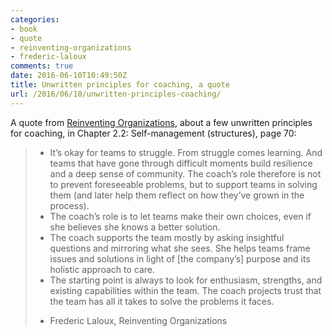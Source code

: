 ```yaml
---
categories:
- book
- quote
- reinventing-organizations
- frederic-laloux
comments: true
date: 2016-06-10T10:49:50Z
title: Unwritten principles for coaching, a quote
url: /2016/06/10/unwritten-principles-coaching/
---
```


A quote from [Reinventing Organizations][reinventing-organizations],
about a few unwritten principles for coaching, in Chapter 2.2: 
Self-management (structures), page 70:

>  * It’s okay for teams to struggle. From struggle comes learning. And
> teams that have gone through difficult moments build resilience
> and a deep sense of community. The coach’s role therefore is not
> to prevent foreseeable problems, but to support teams in solving
> them (and later help them reflect on how they’ve grown in the
> process).
>  * The coach’s role is to let teams make their own choices, even if she
> believes she knows a better solution.
>  * The coach supports the team mostly by asking insightful questions
> and mirroring what she sees. She helps teams frame issues and
> solutions in light of [the company’s] purpose and its holistic approach
> to care.
>  * The starting point is always to look for enthusiasm, strengths, and
> existing capabilities within the team. The coach projects trust that
> the team has all it takes to solve the problems it faces. 
> 
> - Frederic Laloux, Reinventing Organizations

[reinventing-organizations]: http://www.reinventingorganizations.com
